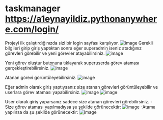 # taskmanager https://a1eynayildiz.pythonanywhere.com/login/
Projeyi ilk çalıştırdığınızda sizi bir login sayfası karşılıyor.
![image](https://github.com/user-attachments/assets/6d68f164-895a-40bc-b7d8-81ce97131c18)
Gerekli bilgileri girip giriş yaptıktan sonra eğer superadmin iseniz atadığınız görevleri görebilir ve yeni görevler atayabilirsiniz.
![image](https://github.com/user-attachments/assets/3345ac49-2d48-4df6-ac6a-e8f0a6c1921c)

Yeni görev oluştur butonuna tıklayarak superuserda görev ataması gerçekleştirebilirsiniz.
![image](https://github.com/user-attachments/assets/4f830e67-6c20-4749-a79d-8af19bef77ed)

Atanan görevi görüntüleyebilirsiniz.
![image](https://github.com/user-attachments/assets/5721d67c-4ae9-444c-90c2-cb909741afdd)


Eğer admin olarak giriş yaptıysanız size atanan görevleri görüntüleyebilir ve userlara görev ataması yapabilirsiniz.
![image](https://github.com/user-attachments/assets/c032445f-2e05-4081-9d9c-3e5bc34c5721)
![image](https://github.com/user-attachments/assets/d3e4dc6d-0ec2-4bc2-8beb-5b554fe2a358)

User olarak giriş yaparsanız sadece size atanan görevleri görebilirsiniz.
-Size görev ataması yapılmadıysa şu şekilde görünecektir:
![image](https://github.com/user-attachments/assets/adc40ac8-cca0-4db5-b86c-895d0dbf1bc3)
-Atama yapılırsa da şu şekilde görünecektir:
![image](https://github.com/user-attachments/assets/7d64eaa3-a8cb-4abc-99e5-04fe78dec974)












